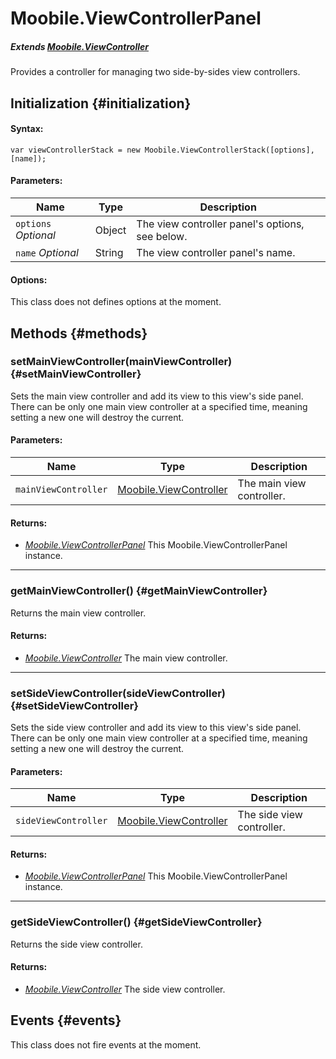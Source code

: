 Moobile.ViewControllerPanel
================================================================================

##### Extends [Moobile.ViewController](../ViewController/ViewController.md)

Provides a controller for managing two side-by-sides view controllers.

Initialization {#initialization}
--------------------------------------------------------------------------------

#### Syntax:

	var viewControllerStack = new Moobile.ViewControllerStack([options], [name]);

#### Parameters:

Name                 | Type    | Description
-------------------- | ------- | -----------
`options` *Optional* | Object  | The view controller panel's options, see below.
`name`    *Optional* | String  | The view controller panel's name.

#### Options:

This class does not defines options at the moment.

Methods {#methods}
--------------------------------------------------------------------------------

### setMainViewController(mainViewController) {#setMainViewController}

Sets the main view controller and add its view to this view's side panel. There can be only one main view controller at a specified time, meaning setting a new one will destroy the current.

#### Parameters:

Name                 | Type                                                          | Description
-------------------- | ------------------------------------------------------------- | -----------
`mainViewController` | [Moobile.ViewController](../ViewController/ViewController.md) | The main view controller.

#### Returns:

- *[Moobile.ViewControllerPanel](../ViewController/ViewControllerPanel.md)* This Moobile.ViewControllerPanel instance.

-----

### getMainViewController() {#getMainViewController}

Returns the main view controller.

#### Returns:

- *[Moobile.ViewController](../ViewController/ViewController.md)* The main view controller.

-----

### setSideViewController(sideViewController) {#setSideViewController}

Sets the side view controller and add its view to this view's side panel. There can be only one main view controller at a specified time, meaning setting a new one will destroy the current.

#### Parameters:

Name                 | Type                                                          | Description
-------------------- | ------------------------------------------------------------- | -----------
`sideViewController` | [Moobile.ViewController](../ViewController/ViewController.md) | The side view controller.

#### Returns:

- *[Moobile.ViewControllerPanel](../ViewController/ViewControllerPanel.md)* This Moobile.ViewControllerPanel instance.

-----

### getSideViewController() {#getSideViewController}

Returns the side view controller.

#### Returns:

- *[Moobile.ViewController](../ViewController/ViewController.md)* The side view controller.

Events {#events}
--------------------------------------------------------------------------------

This class does not fire events at the moment.